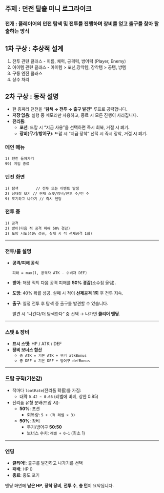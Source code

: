## 주제 : 던전 탈출 미니 로그라이크

### 전개 : 플레이어의 던전 탐색 및 전투를 진행하며 장비를 얻고 출구를 찾아 탈출하는 방식

## 1차 구상 : 추상적 설계

1. 전투 관련 클래스 - 이름, 체력, 공격력, 방어력 (Player, Enemy)
2. 아이템 관련 클래스 - 아이템 > 포션,장착템, 장착템 > 공템, 방템
3. 구동 엔진 클래스
4. 상수 처리

## 2차 구상 : 동작 설명

- 한 층짜리 던전을 “**탐색 → 전투 → 출구 발견”** 루프로 공략합니다.
- **저장 없음**: 실행 중 메모리만 사용하고, 종료 시 모든 진행이 사라집니다.
- **전리품**:
    - **포션**: 드랍 시 “지금 사용”을 선택하면 즉시 회복, 거절 시 폐기.
    - **장비(무기/방어구)**: 드랍 시 “지금 장착” 선택 시 즉시 장착, 거절 시 폐기.

### 메인 메뉴

```
1) 던전 들어가기
99) 게임 종료
```

### 던전 화면

```
1) 탐색        // 전투 또는 이벤트 발생
2) 상태창 보기 // 현재 스탯/장비/전투 수/턴 수
9) 포기하고 나가기 // 즉시 엔딩
```

### 전투 중

```
1) 공격
2) 방어(다음 적 공격 피해 50% 경감)
3) 도망 시도(40% 성공, 실패 시 적 선제공격 1회)
```

---

### 전투/룰 설명

- **공격/피해 공식**

    ```
    피해 = max(1, 공격자 ATK - 수비자 DEF)
    ```

- **방어**: 해당 적의 다음 공격 피해를 **50% 경감**(소수점 올림).
- **도망**: 40% 확률 성공. 실패 시 적이 **선제공격 1회** 후 전투 지속.
- **출구**: 일정 전투 후 탐색 중 출구를 발견할 수 있습니다.

  발견 시 “나간다/더 탐색한다” 중 선택 → 나가면 **클리어 엔딩**.


---

### 스탯 & 장비

- **표시 스탯**: HP / ATK / DEF
- **장비 보너스 합산**
    - `총 ATK = 기본 ATK + 무기 atkBonus`
    - `총 DEF = 기본 DEF + 방어구 defBonus`

---

### 드랍 규칙(기본값)

- 적마다 `lootRate`(전리품 확률)를 가짐:
    - 대략 `0.42 ~ 0.66` (레벨에 비례, 상한 0.85)
- 전리품 유형 분배(드랍 시):
    - **50%**: 포션
        - 회복량: `5 + (적 레벨 × 3)`
    - **50%**: 장비
        - 무기/방어구 **50:50**
        - 보너스 수치: `레벨 + 0~1` (최소 1)

---

### 엔딩

- **클리어!**: 출구를 발견하고 나가기를 선택
- **패배**: HP 0
- **종료**: 중도 포기

엔딩 화면에 **남은 HP**, **장착 장비**, **전투 수**, **총 턴**이 요약됩니다.